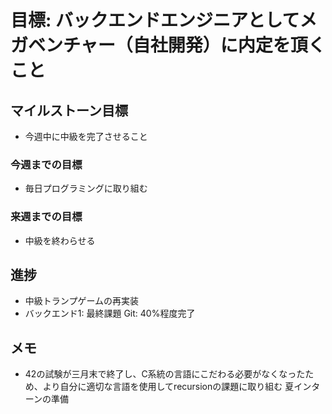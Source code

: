# 目標: バックエンドエンジニアとしてメガベンチャー（自社開発）に内定を頂くこと

## マイルストーン目標
- 今週中に中級を完了させること

### 今週までの目標
- 毎日プログラミングに取り組む

### 来週までの目標
- 中級を終わらせる

## 進捗
- 中級トランプゲームの再実装
- バックエンド1: 最終課題 Git: 40%程度完了

## メモ
- 42の試験が三月末で終了し、C系統の言語にこだわる必要がなくなったため、より自分に適切な言語を使用してrecursionの課題に取り組む
夏インターンの準備
